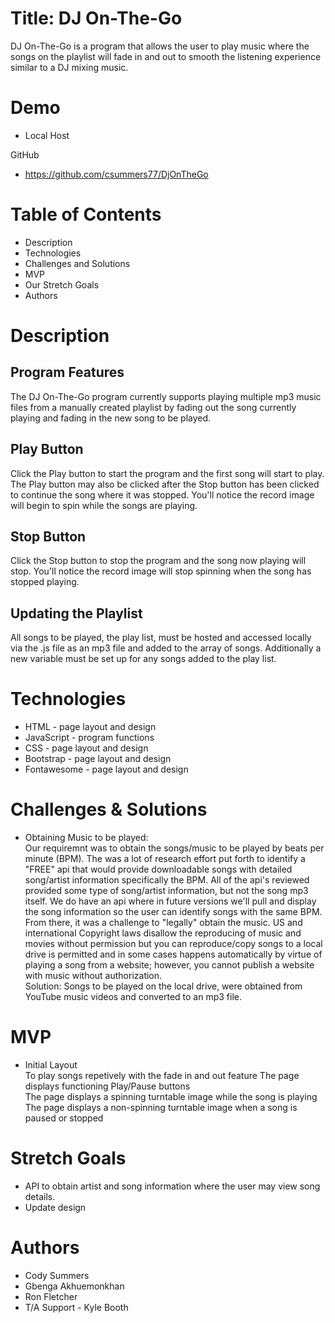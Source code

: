 # Title: DJ On-The-Go

DJ On-The-Go is a program that allows the user to play music where
the songs on the playlist will fade in and out to smooth the 
listening experience similar to a DJ mixing music.


# Demo
* Local Host

GitHub
* https://github.com/csummers77/DjOnTheGo


# Table of Contents

* Description
* Technologies
* Challenges and Solutions
* MVP
* Our Stretch Goals
* Authors


# Description

## Program Features
The DJ On-The-Go program currently supports playing multiple mp3 music files from a manually created playlist by fading out the song currently playing and fading in the new song to be played.

## Play Button
Click the Play button to start the program and the first song will start to play.  The Play button may also be clicked after the Stop button has been clicked to continue the song where it was stopped.  You'll notice the record image will begin to spin while the songs are playing.

## Stop Button
Click the Stop button to stop the program and the song now playing will stop.  You'll notice the record image will stop spinning when the song has stopped playing.

## Updating the Playlist
All songs to be played, the play list, must be hosted and accessed locally via the .js file as an mp3 file and added to the array of songs.  Additionally a new variable must be set up for any songs added to the play list.


# Technologies

* HTML - page layout and design
* JavaScript - program functions
* CSS - page layout and design
* Bootstrap - page layout and design
* Fontawesome - page layout and design

# Challenges & Solutions
* Obtaining Music to be played:\
Our requiremnt was to obtain the songs/music to be played by beats per minute (BPM). The was a lot of research effort put forth to identify a "FREE" api that would provide downloadable songs with detailed song/artist information specifically the BPM. All of the api's reviewed provided some type of song/artist information, but not the song mp3 itself.  We do have an api where in future versions we'll pull and display the song information so the user can identify songs with the same BPM. \
From there, it was a challenge to "legally" obtain the music. US and international Copyright laws disallow the reproducing of music and movies without permission but you can reproduce/copy songs to a local drive is permitted and in some cases happens automatically by virtue of playing a song from a website; however, you cannot publish a website with music without authorization.\
Solution: Songs to be played on the local drive, were obtained from YouTube music videos and converted to an mp3 file.


# MVP
* Initial Layout \
To play songs repetively with the fade in and out feature
The page displays functioning Play/Pause buttons\
The page displays a spinning turntable image while the song is playing\
The page displays a non-spinning turntable image when a song is paused or stopped


# Stretch Goals
* API to obtain artist and song information where the user may view song details.
* Update design


# Authors
* Cody Summers
* Gbenga Akhuemonkhan
* Ron Fletcher
* T/A Support - Kyle Booth





